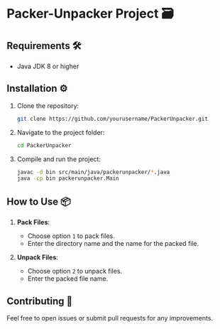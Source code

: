 # Packer-Unpacker Project 🗃️

## Requirements 🛠️

- Java JDK 8 or higher

## Installation ⚙️

1. Clone the repository:
   ```bash
   git clone https://github.com/yourusername/PackerUnpacker.git
   ```

2. Navigate to the project folder:
   ```bash
   cd PackerUnpacker
   ```

3. Compile and run the project:
   ```bash
   javac -d bin src/main/java/packerunpacker/*.java
   java -cp bin packerunpacker.Main
   ```

## How to Use 📦

1. **Pack Files**:
   - Choose option `1` to pack files.
   - Enter the directory name and the name for the packed file.

2. **Unpack Files**:
   - Choose option `2` to unpack files.
   - Enter the packed file name.

## Contributing 🤝

Feel free to open issues or submit pull requests for any improvements.


